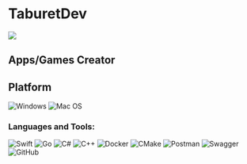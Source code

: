 # TaburetDev
![](https://img.shields.io/github/stars/TaburetDev?style=for-the-badge)

## Apps/Games Creator
## Platform
![Windows](https://img.shields.io/badge/Windows-000?style=for-the-badge&logo=windows&logoColor=white)  ![Mac OS](https://img.shields.io/badge/mac%20os-000000?style=for-the-badge&logo=macos&logoColor=F0F0F0)
### Languages and Tools:
![Swift](https://img.shields.io/badge/-Swift-090909?style=for-the-badge&logo=Swift&logoColor=6296CC) ![Go](https://img.shields.io/badge/-GO-090909?style=for-the-badge&logo=Go&logoColor=6296CC) ![C#](https://img.shields.io/badge/-c%23-090909?style=for-the-badge&logo=c-sharp&logoColor=6296CC) ![C++](https://img.shields.io/badge/-C++-090909?style=for-the-badge&logo=C%2b%2b&logoColor=6296CC)
![Docker](https://img.shields.io/badge/docker-%230db7ed.svg?style=for-the-badge&logo=docker&logoColor=white) ![CMake](https://img.shields.io/badge/CMake-%23008FBA.svg?style=for-the-badge&logo=cmake&logoColor=white) ![Postman](https://img.shields.io/badge/Postman-FF6C37?style=for-the-badge&logo=postman&logoColor=white) ![Swagger](https://img.shields.io/badge/-Swagger-%23Clojure?style=for-the-badge&logo=swagger&logoColor=white) ![GitHub](https://img.shields.io/badge/github-%23121011.svg?style=for-the-badge&logo=github&logoColor=white) 